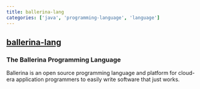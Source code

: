```yaml
---
title: ballerina-lang
categories: ['java', 'programming-language', 'language']
---
```

## [ballerina-lang](https://github.com/ballerina-platform/ballerina-lang)

### The Ballerina Programming Language


Ballerina is an open source programming language and platform for cloud-era application programmers to easily write software that just works.
